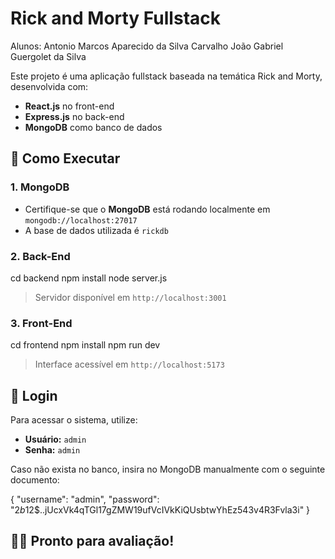 
# Rick and Morty Fullstack
Alunos: Antonio Marcos Aparecido da Silva Carvalho
João Gabriel Guergolet da Silva


Este projeto é uma aplicação fullstack baseada na temática Rick and Morty, desenvolvida com:
- **React.js** no front-end
- **Express.js** no back-end
- **MongoDB** como banco de dados

## 🚀 Como Executar

### 1. MongoDB

- Certifique-se que o **MongoDB** está rodando localmente em `mongodb://localhost:27017`
- A base de dados utilizada é `rickdb`

### 2. Back-End

cd backend
npm install
node server.js

> Servidor disponível em `http://localhost:3001`

### 3. Front-End

cd frontend
npm install
npm run dev

> Interface acessível em `http://localhost:5173`

## 🔐 Login

Para acessar o sistema, utilize:

- **Usuário:** `admin`
- **Senha:** `admin`

Caso não exista no banco, insira no MongoDB manualmente com o seguinte documento:

{
  "username": "admin",
  "password": "$2b$12$..jUcxVk4qTGl17gZMW19ufVcIVkKiQUsbtwYhEz543v4R3Fvla3i"
}

## 👨‍🏫 Pronto para avaliação!